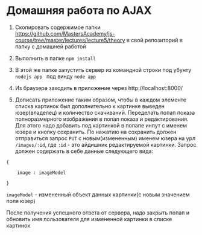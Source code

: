 # Домашняя работа по AJAX

1. Скопировать содержимое папки https://github.com/MastersAcademy/js-course/tree/master/lectures/lecture5/theory в свой репозиторий в папку с домашней работой

2. Выполнить в папке `npm install`

3. В этой же папке запустить сервер из командной строки под убунту `nodejs app ` под винду `node app`

4. Из браузера заходить в приложение через http://localhost:8000/
 
5. Дописать приложение таким образом, чтобы в каждом элементе списка картинок был дополнительно к картинке выведен юзер(владелец) и количество скачиваний. 
 Переделать попап показа полноразмерного изображения в попап показа и редактирования. Для этого надо добавить под картинкой в попапе инпут с именем юзера и кнопку сохранить. 
 По нажатию на сохранить должен отправиться запрос `PUT` с новым(измененным) именем юзера на урл `/images/:id`, где `:id` - это айдишник редактируемой картинки. Запрос должен содержать в себе данные следующего вида:
 
```
{

    image : imageModel

}
```
 
 `imageModel` - измененный объект данных картинки(с новым значением поля юзер)
 
 После получения успешного ответа от сервера, надо закрыть попап и обновить имя пользователя для измененной картинки в списке картинок  